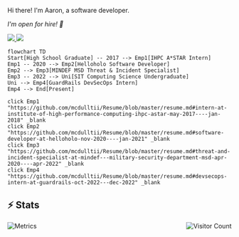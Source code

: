 Hi there! I'm Aaron, a software developer.

<i>I'm open for hire! :eyes:</i>

<a target="_blank" href="https://instagram.com/aaronti_">
  <img src="https://img.shields.io/badge/aaronti_%20-%23FFD1DC.svg?&style=for-the-badge&logo=Instagram&logoColor=black"/>
</a>
<a target="_blank" href="https://mcdulltii.github.io">
  <img src="https://img.shields.io/badge/portfolio%20-%23BEAEE2.svg?&style=for-the-badge"/>
</a>

```mermaid
flowchart TD
Start[High School Graduate] -- 2017 --> Emp1[IHPC A*STAR Intern] 
Emp1 -- 2020 --> Emp2[Helloholo Software Developer]
Emp2 --> Emp3[MINDEF MSD Threat & Incident Specialist]
Emp3 -- 2022 --> Uni[SIT Computing Science Undergraduate]
Uni --> Emp4[GuardRails DevSecOps Intern]
Emp4 --> End[Present]

click Emp1 "https://github.com/mcdulltii/Resume/blob/master/resume.md#intern-at-institute-of-high-performance-computing-ihpc-astar-may-2017----jan-2018" _blank
click Emp2 "https://github.com/mcdulltii/Resume/blob/master/resume.md#software-developer-at-helloholo-nov-2020----jan-2021" _blank
click Emp3 "https://github.com/mcdulltii/Resume/blob/master/resume.md#threat-and-incident-specialist-at-mindef---military-security-department-msd-apr-2020----apr-2022" _blank
click Emp4 "https://github.com/mcdulltii/Resume/blob/master/resume.md#devsecops-intern-at-guardrails-oct-2022---dec-2022" _blank
```

## ⚡ Stats
![Metrics](https://metrics.lecoq.io/mcdulltii?template=classic&base.activity=0&base.community=0&base.metadata=0&languages=1&stars=1&lines=1&languages.ignored=Javascript&stars.limit=2)
<img align="right" src="https://visitor-badge.laobi.icu/badge?page_id=mcdulltii" alt="Visitor Count" />
